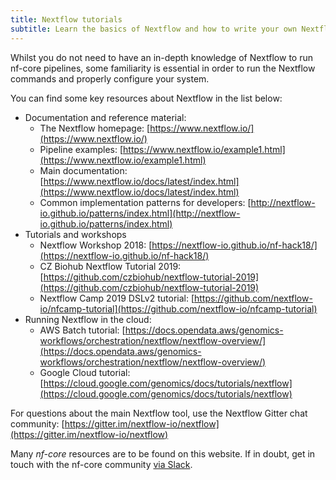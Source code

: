 ```yaml
---
title: Nextflow tutorials
subtitle: Learn the basics of Nextflow and how to write your own Nextflow pipelines.
---
```


Whilst you do not need to have an in-depth knowledge of Nextflow to run nf-core pipelines,
some familiarity is essential in order to run the Nextflow commands and properly configure your system.

You can find some key resources about Nextflow in the list below:

* Documentation and reference material:
  * The Nextflow homepage: [https://www.nextflow.io/](https://www.nextflow.io/)
  * Pipeline examples: [https://www.nextflow.io/example1.html](https://www.nextflow.io/example1.html)
  * Main documentation: [https://www.nextflow.io/docs/latest/index.html](https://www.nextflow.io/docs/latest/index.html)
  * Common implementation patterns for developers: [http://nextflow-io.github.io/patterns/index.html](http://nextflow-io.github.io/patterns/index.html)
* Tutorials and workshops
  * Nextflow Workshop 2018: [https://nextflow-io.github.io/nf-hack18/](https://nextflow-io.github.io/nf-hack18/)
  * CZ Biohub Nextflow Tutorial 2019: [https://github.com/czbiohub/nextflow-tutorial-2019](https://github.com/czbiohub/nextflow-tutorial-2019)
  * Nextflow Camp 2019 DSLv2 tutorial: [https://github.com/nextflow-io/nfcamp-tutorial](https://github.com/nextflow-io/nfcamp-tutorial)
* Running Nextflow in the cloud:
  * AWS Batch tutorial: [https://docs.opendata.aws/genomics-workflows/orchestration/nextflow/nextflow-overview/](https://docs.opendata.aws/genomics-workflows/orchestration/nextflow/nextflow-overview/)
  * Google Cloud tutorial: [https://cloud.google.com/genomics/docs/tutorials/nextflow](https://cloud.google.com/genomics/docs/tutorials/nextflow)

For questions about the main Nextflow tool, use the Nextflow Gitter chat community:
[https://gitter.im/nextflow-io/nextflow](https://gitter.im/nextflow-io/nextflow)

Many _nf-core_ resources are to be found on this website.
If in doubt, get in touch with the nf-core community [via Slack](https://nf-co.re/join).
